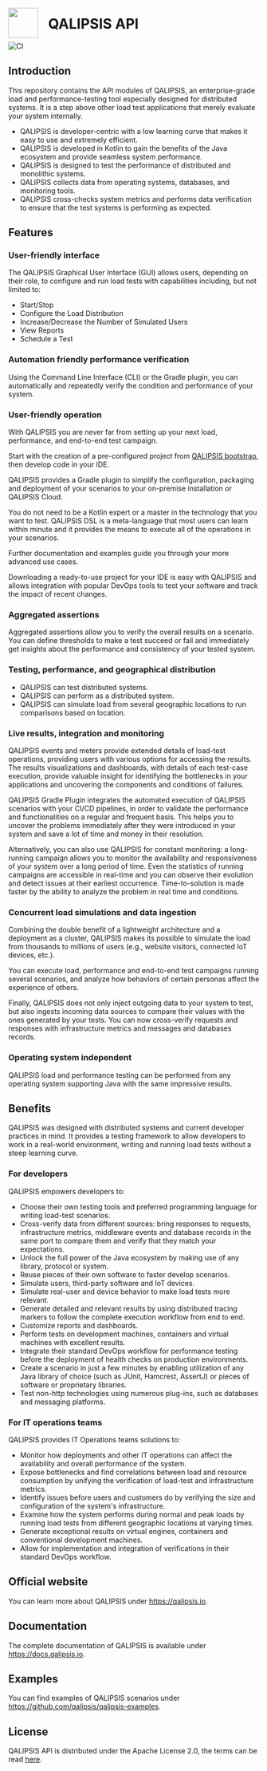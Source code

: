 # <a src="https://qalipsis.io"><img src="http://assets.qalipsis.io/qalipsis-logo.png" style="height:60px;width:60px;position:relative;top:18px;margin-right:20px;"/>QALIPSIS API</a>

![CI](https://github.com/qalipsis/qalipsis-api/actions/workflows/gradle-main.yml/badge.svg)

## Introduction

This repository contains the API modules of QALIPSIS, an enterprise-grade load and performance-testing tool especially
designed for distributed systems. It is a step above other load test applications that merely evaluate your system
internally.

* QALIPSIS is developer-centric with a low learning curve that makes it easy to use and extremely efficient.
* QALIPSIS is developed in Kotlin to gain the benefits of the Java ecosystem and provide seamless system performance.
* QALIPSIS is designed to test the performance of distributed and monolithic systems.
* QALIPSIS collects data from operating systems, databases, and monitoring tools.
* QALIPSIS cross-checks system metrics and performs data verification to ensure that the test systems is performing as
  expected.

## Features

### User-friendly interface

The QALIPSIS Graphical User Interface (GUI) allows users, depending on their role, to configure and run load tests with
capabilities including, but not limited to:

* Start/Stop
* Configure the Load Distribution
* Increase/Decrease the Number of Simulated Users
* View Reports
* Schedule a Test

### Automation friendly performance verification

Using the Command Line Interface (CLI) or the Gradle plugin, you can automatically and repeatedly verify the condition
and performance of your system.

### User-friendly operation

With QALIPSIS you are never far from setting up your next load, performance, and end-to-end test campaign.

Start with the creation of a pre-configured project from [QALIPSIS bootstrap](https://bootstrap.qalipsis.io), then
develop code in your IDE.

QALIPSIS provides a Gradle plugin to simplify the configuration, packaging and deployment of your scenarios to your
on-premise installation or QALIPSIS Cloud.

You do not need to be a Kotlin expert or a master in the technology that you want to test. QALIPSIS DSL is a
meta-language that most users can learn within minute and it provides the means to execute all of the operations in your
scenarios.

Further documentation and examples guide you through your more advanced use cases.

Downloading a ready-to-use project for your IDE is easy with QALIPSIS and allows integration with popular DevOps tools
to test your software and track the impact of recent changes.

### Aggregated assertions

Aggregated assertions allow you to verify the overall results on a scenario. You can define thresholds to make a test
succeed or fail and immediately get insights about the performance and consistency of your tested system.

### Testing, performance, and geographical distribution

* QALIPSIS can test distributed systems.
* QALIPSIS can perform as a distributed system.
* QALIPSIS can simulate load from several geographic locations to run comparisons based on location.

### Live results, integration and monitoring

QALIPSIS events and meters provide extended details of load-test operations, providing users with various options for
accessing the results. The results visualizations and dashboards, with details of each test-case execution, provide
valuable insight for identifying the bottlenecks in your applications and uncovering the components and conditions of
failures.

QALIPSIS Gradle Plugin integrates the automated execution of QALIPSIS scenarios with your CI/CD pipelines, in order to
validate the performance and functionalities on a regular and frequent basis. This helps you to uncover the problems
immediately after they were introduced in your system and save a lot of time and money in their resolution.

Alternatively, you can also use QALIPSIS for constant monitoring: a long-running campaign allows you to monitor the
availability and responsiveness of your system over a long period of time. Even the statistics of running campaigns are
accessible in real-time and you can observe their evolution and detect issues at their earliest occurrence.
Time-to-solution is made faster by the ability to analyze the problem in real time and conditions.

### Concurrent load simulations and data ingestion

Combining the double benefit of a lightweight architecture and a deployment as a cluster, QALIPSIS makes its possible to
simulate the load from thousands to millions of users (e.g., website visitors, connected IoT devices, etc.).

You can execute load, performance and end-to-end test campaigns running several scenarios, and analyze how behaviors of
certain personas affect the experience of others.

Finally, QALIPSIS does not only inject outgoing data to your system to test, but also ingests incoming data sources to
compare their values with the ones generated by your tests. You can now cross-verify requests and responses with
infrastructure metrics and messages and databases records.

### Operating system independent

QALIPSIS load and performance testing can be performed from any operating system supporting Java with the same
impressive results.

## Benefits

QALIPSIS was designed with distributed systems and current developer practices in mind. It provides a testing framework
to allow developers to work in a real-world environment, writing and running load tests without a steep learning curve.

### For developers

QALIPSIS empowers developers to:

* Choose their own testing tools and preferred programming language for writing load-test scenarios.
* Cross-verify data from different sources: bring responses to requests, infrastructure metrics, middleware events and
  database records in the same port to compare them and verify that they match your expectations.
* Unlock the full power of the Java ecosystem by making use of any library, protocol or system.
* Reuse pieces of their own software to faster develop scenarios.
* Simulate users, third-party software and IoT devices.
* Simulate real-user and device behavior to make load tests more relevant.
* Generate detailed and relevant results by using distributed tracing markers to follow the complete execution workflow
  from end to end.
* Customize reports and dashboards.
* Perform tests on development machines, containers and virtual machines with excellent results.
* Integrate their standard DevOps workflow for performance testing before the deployment of health checks on production
  environments.
* Create a scenario in just a few minutes by enabling utilization of any Java library of choice (such as JUnit,
  Hamcrest, AssertJ) or pieces of software or proprietary libraries.
* Test non-http technologies using numerous plug-ins, such as databases and messaging platforms.

### For IT operations teams

QALIPSIS provides IT Operations teams solutions to:

* Monitor how deployments and other IT operations can affect the availability and overall performance of the system.
* Expose bottlenecks and find correlations between load and resource consumption by unifying the verification of
  load-test and infrastructure metrics.
* Identify issues before users and customers do by verifying the size and configuration of the system's infrastructure.
* Examine how the system performs during normal and peak loads by running load tests from different geographic locations
  at varying times.
* Generate exceptional results on virtual engines, containers and conventional development machines.
* Allow for implementation and integration of verifications in their standard DevOps workflow.

## Official website

You can learn more about QALIPSIS under https://qalipsis.io.

## Documentation

The complete documentation of QALIPSIS is available under https://docs.qalipsis.io.

## Examples

You can find examples of QALIPSIS scenarios under https://github.com/qalipsis/qalipsis-examples.

## License

QALIPSIS API is distributed under the Apache License 2.0, the terms can be read [here](./LICENSE).
